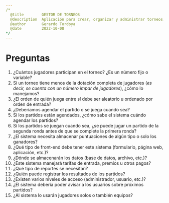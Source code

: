 ```yaml
---
/*
  @title        GESTOR DE TORNEOS
  @description  Aplicación para crear, organizar y administrar torneos.
  @author       Gerardo Tordoya
  @date         2022-10-08
*/
---
```


# Preguntas

1) ¿Cuántos jugadores participan en el torneo? ¿Es un número fijo o variable?
2) Si un torneo tiene menos de la dotación completa de jugadores (_es decir, se cuenta con un número impar de jugadores_), ¿cómo lo manejamos?
3) ¿El orden de quién juega entre sí debe ser aleatorio u ordenado por orden de entrada?
4) ¿Deberíamos agendar el partido o se juega cuando sea?
5) Si los partidos están agendados, ¿cómo sabe el sistema cuándo agendar los partidos?
6) Si los partidos se juegan cuando sea, ¿se puede jugar un partido de la segunda ronda antes de que se complete la primera ronda?
7) ¿El sistema necesita almacenar puntuaciones de algún tipo o solo los ganadores?
8) ¿Qué tipo de front-end debe tener este sistema (formulario, página web, aplicación, etc.)?
9) ¿Dónde se almacenarán los datos (base de datos, archivo, etc.)?
10) ¿Este sistema manejará tarifas de entrada, premios u otros pagos?
11) ¿Qué tipo de reportes se necesitan?
12) ¿Quién puede registrar los resultados de los partidos?
13) ¿Existen varios niveles de acceso (administrador, usuario, etc.)?
14) ¿El sistema debería poder avisar a los usuarios sobre próximos partidos?
15) ¿Al sistema lo usarán jugadores solos o también equipos?
